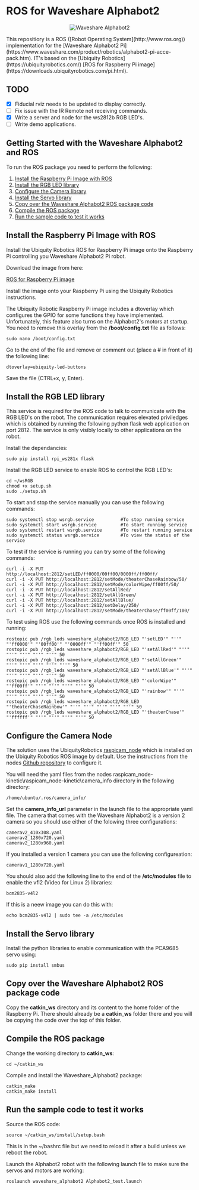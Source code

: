 # ROS for Waveshare Alphabot2
<p style="text-align:center"><img alighn="center" src="https://www.waveshare.com/media/catalog/product/cache/1/image/800x800/9df78eab33525d08d6e5fb8d27136e95/a/l/alphabot2-pi-3.jpg" alt="Waveshare Alphabot2"></p>
This repositiory is a ROS ([Robot Operating System](http://www.ros.org)) implementation for the [Waveshare Alphabot2 Pi](https://www.waveshare.com/product/robotics/alphabot2-pi-acce-pack.htm). IT's based on the  [Ubiquity Robotics](https://ubiquityrobotics.com/) [ROS for Raspberry Pi image](https://downloads.ubiquityrobotics.com/pi.html).

## TODO
- [x] Fiducial rviz needs to be updated to display correctly.
- [ ] Fix issue with the IR Remote not receiving commands.
- [x] Write a server and node for the ws2812b RGB LED's.
- [ ] Write demo applications.

## Getting Started with the Waveshare Alphabot2 and ROS
To run the ROS package you need to perform the following:

1. [Install the Raspberry Pi Image with ROS](#install-the-raspberry-pi-image-with-ros)
2. [Install the RGB LED library](#install-the-rgb-led-library)
3. [Configure the Camera library](#configure-the-camera-node)
4. [Install the Servo library](#install-the-servo-library)
5. [Copy over the Waveshare Alphabot2 ROS package code](#copy-over-the-waveshare-alphabot2-ros-package-code)
6. [Compile the ROS package](#compile-the-ros-package)
7. [Run the sample code to test it works](#run-the-sample-code-to-test-it-works)

## Install the Raspberry Pi Image with ROS
Install the Ubiquity Robotics ROS for Raspberry Pi image onto the Raspberry Pi controlling you Waveshare Alphabot2 Pi robot.

Download the image from here:

[ROS for Raspberry Pi image](https://downloads.ubiquityrobotics.com/pi.html)

Install the image onto your Raspberry Pi using the Ubiquity Robotics instructions.

The Ubiquity Robotic Raspberry Pi image includes a dtoverlay which configures the GPIO for some functions they have implemented. Unfortunately, this feature also turns on the Alphabot2's motors at startup. You need to remove this overlay from the **/boot/config.txt** file as follows:

    sudo nano /boot/config.txt

Go to the end of the file and remove or comment out (place a # in front of it) the following line:

    dtoverlay=ubiquity-led-buttons

Save the file (CTRL+x, y, Enter).

## Install the RGB LED library
This service is required for the ROS code to talk to communicate with the RGB LED's on the robot. The communication requires elevated priviledges which is obtained by running the following python flask web application on port 2812. The service is only visibly locally to other applications on the robot.

Install the dependancies:

    sudo pip install rpi_ws281x flask

Install the RGB LED service to enable ROS to control the RGB LED's:

    cd ~/wsRGB
    chmod +x setup.sh
    sudo ./setup.sh

To start and stop the service manually you can use the following commands:

    sudo systemctl stop wsrgb.service          #To stop running service 
    sudo systemctl start wsrgb.service         #To start running service 
    sudo systemctl restart wsrgb.service       #To restart running service 
    sudo systemctl status wsrgb.service        #To view the status of the service 

To test if the service is running you can try some of the following commands:

    curl -i -X PUT http://localhost:2812/setLED/ff0000/00ff00/0000ff/ff00ff/
    curl -i -X PUT http://localhost:2812/setMode/theaterChaseRainbow/50/
    curl -i -X PUT http://localhost:2812/setMode/colorWipe/ff00ff/50/
    curl -i -X PUT http://localhost:2812/setAllRed/  
    curl -i -X PUT http://localhost:2812/setAllGreen/  
    curl -i -X PUT http://localhost:2812/setAllBlue/
    curl -i -X PUT http://localhost:2812/setDelay/250/  
    curl -i -X PUT http://localhost:2812/setMode/theaterChase/ff00ff/100/

To test using ROS use the following commands once ROS is installed and running:

    rostopic pub /rgb_leds waveshare_alphabot2/RGB_LED "'setLED'" "''" "'ff0000'" "'00ff00'" "'0000ff'" "'ff00ff'" 50
    rostopic pub /rgb_leds waveshare_alphabot2/RGB_LED "'setAllRed'" "''" "''" "''" "''" "''" 50
    rostopic pub /rgb_leds waveshare_alphabot2/RGB_LED "'setAllGreen'" "''" "''" "''" "''" "''" 50
    rostopic pub /rgb_leds waveshare_alphabot2/RGB_LED "'setAllBlue'" "''" "''" "''" "''" "''" 50
    rostopic pub /rgb_leds waveshare_alphabot2/RGB_LED "'colorWipe'" "'ff00ff'" "''" "''" "''" "''" 50
    rostopic pub /rgb_leds waveshare_alphabot2/RGB_LED "'rainbow'" "''" "''" "''" "''" "''" 50
    rostopic pub /rgb_leds waveshare_alphabot2/RGB_LED "'theaterChaseRainbow'" "''" "''" "''" "''" "''" 50
    rostopic pub /rgb_leds waveshare_alphabot2/RGB_LED "'theaterChase'" "'ffffff'" "''" "''" "''" "''" 50

## Configure the Camera Node
The solution uses the UbiquityRobotics [raspicam_node](https://github.com/UbiquityRobotics/raspicam_node) which is installed on the Ubiquity Robotics ROS image by default. Use the instructions from the nodes [Github repository](https://github.com/UbiquityRobotics/raspicam_node) to configure it.

You will need the yaml files from the nodes raspicam_node-kinetic\raspicam_node-kinetic\camera_info directory in the following directory:

    /home/ubuntu/.ros/camera_info/

Set the **camera_info_url** parameter in the launch file to the appropriate yaml file. The camera that comes with the Waveshare Alphabot2 is a version 2 camera so you should use either of the folowing three configurations:

    camerav2_410x308.yaml
    camerav2_1280x720.yaml
    camerav2_1280x960.yaml

If you installed a version 1 camera you can use the following configureation:

    camerav1_1280x720.yaml

You should also add the following line to the end of the **/etc/modules** file to enable the vfl2 (Video for Linux 2) libraries:

    bcm2835-v4l2

If this is a neew image you can do this with:

    echo bcm2835-v4l2 | sudo tee -a /etc/modules

## Install the Servo library
Install the python libraries to enable communication with the PCA9685 servo using:

    sudo pip install smbus

## Copy over the Waveshare Alphabot2 ROS package code
Copy the **catkin_ws** directory and its content to the home folder of the Raspberry Pi. There should already be a **catkin_ws** folder there and you will be copying the code over the top of this folder. 

## Compile the ROS package
Change the working directory to **catkin_ws**:

    cd ~/catkin_ws

Compile and install the Waveshare_Alphabot2 package:

    catkin_make
    catkin_make install

## Run the sample code to test it works
Source the ROS code:

    source ~/catkin_ws/install/setup.bash

This is in the ~/bashrc file but we need to reload it after a build unless we reboot the robot.

Launch the Alphabot2 robot with the following launch file to make sure the servos and motors are working:

    roslaunch waveshare_alphabot2 Alphabot2_test.launch
